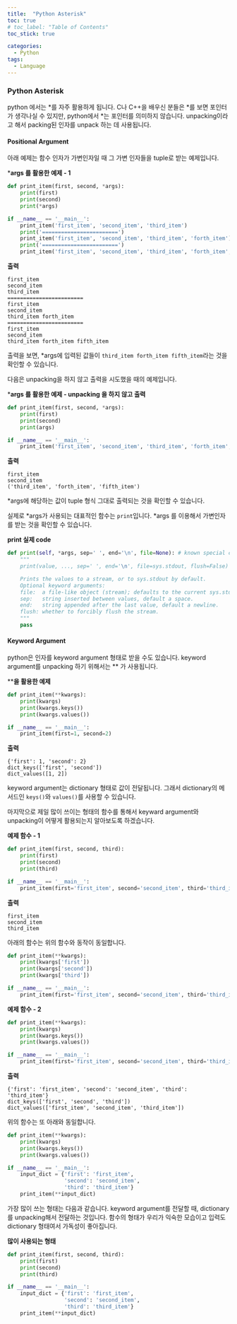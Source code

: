 ```yaml
---
title:  "Python Asterisk"
toc: true
# toc_label: "Table of Contents"
toc_stick: true

categories:
  - Python
tags:
  - Language
---
```


### Python Asterisk

python 에서는 *를 자주 활용하게 됩니다. C나 C++을 배우신 분들은 *를 보면 포인터가 생각나실 수 있지만, python에서 *는 포인터를 의미하지 않습니다. unpacking이라고 해서 packing된 인자를 unpack 하는 데 사용됩니다.


#### Positional Argument

아래 예제는 함수 인자가 가변인자일 때 그 가변 인자들을 tuple로 받는 예제입니다.

***args 를 활용한 예제 - 1**
```python
def print_item(first, second, *args):
    print(first)
    print(second)
    print(*args)

if __name__ == '__main__':
    print_item('first_item', 'second_item', 'third_item')
    print('========================')
    print_item('first_item', 'second_item', 'third_item', 'forth_item')
    print('========================')
    print_item('first_item', 'second_item', 'third_item', 'forth_item', 'fifth_item')
```
**출력**
```
first_item
second_item
third_item
========================
first_item
second_item
third_item forth_item
========================
first_item
second_item
third_item forth_item fifth_item
```

출력을 보면, *args에 입력된 값들이 `third_item forth_item fifth_item`라는 것을 확인할 수 있습니다.

다음은 unpacking을 하지 않고 출력을 시도했을 때의 예제입니다.

***args 를 활용한 예제 - unpacking 을 하지 않고 출력**
```python
def print_item(first, second, *args):
    print(first)
    print(second)
    print(args)

if __name__ == '__main__':
    print_item('first_item', 'second_item', 'third_item', 'forth_item', 'fifth_item')
```
**출력**
```
first_item
second_item
('third_item', 'forth_item', 'fifth_item')
```

*args에 해당하는 값이 tuple 형식 그대로 출력되는 것을 확인할 수 있습니다.

실제로 *args가 사용되는 대표적인 함수는 `print`입니다. *args 를 이용해서 가변인자를 받는 것을 확인할 수 있습니다.


**print 실제 code**
```python
def print(self, *args, sep=' ', end='\n', file=None): # known special case of print
    """
    print(value, ..., sep=' ', end='\n', file=sys.stdout, flush=False)

    Prints the values to a stream, or to sys.stdout by default.
    Optional keyword arguments:
    file:  a file-like object (stream); defaults to the current sys.stdout.
    sep:   string inserted between values, default a space.
    end:   string appended after the last value, default a newline.
    flush: whether to forcibly flush the stream.
    """
    pass
```


#### Keyword Argument

python은 인자를 keyword argument 형태로 받을 수도 있습니다. keyword argument를 unpacking 하기 위해서는 ** 가 사용됩니다.

****을 활용한 예제**
```python
def print_item(**kwargs):
    print(kwargs)
    print(kwargs.keys())
    print(kwargs.values())

if __name__ == '__main__':
    print_item(first=1, second=2)
```

**출력**
```
{'first': 1, 'second': 2}
dict_keys(['first', 'second'])
dict_values([1, 2])
```

keyword argument는 dictionary 형태로 값이 전달됩니다. 그래서 dictionary의 메서드인 `keys()`와 `values()`를 사용할 수 있습니다.


마지막으로 제일 많이 쓰이는 형태의 함수를 통해서 keyward argument와 unpacking이 어떻게 활용되는지 알아보도록 하겠습니다.

**예제 함수 - 1**
```python
def print_item(first, second, third):
    print(first)
    print(second)
    print(third)

if __name__ == '__main__':
    print_item(first='first_item', second='second_item', third='third_item')
```

**출력**
```
first_item
second_item
third_item
```

아래의 함수는 위의 함수와 동작이 동일합니다.
```python
def print_item(**kwargs):
    print(kwargs['first'])
    print(kwargs['second'])
    print(kwargs['third'])

if __name__ == '__main__':
    print_item(first='first_item', second='second_item', third='third_item')
```



**예제 함수 - 2**
```python
def print_item(**kwargs):
    print(kwargs)
    print(kwargs.keys())
    print(kwargs.values())

if __name__ == '__main__':
    print_item(first='first_item', second='second_item', third='third_item')
```

**출력**
```
{'first': 'first_item', 'second': 'second_item', 'third': 'third_item'}
dict_keys(['first', 'second', 'third'])
dict_values(['first_item', 'second_item', 'third_item'])
```

위의 함수는 또 아래와 동일합니다.

```python
def print_item(**kwargs):
    print(kwargs)
    print(kwargs.keys())
    print(kwargs.values())

if __name__ == '__main__':
    input_dict = {'first': 'first_item',
                  'second': 'second_item',
                  'third': 'third_item'}
    print_item(**input_dict)
```


가장 많이 쓰는 형태는 다음과 같습니다. keyword argument를 전달할 때, dictionary를 unpacking해서 전달하는 것입니다. 함수의 형태가 우리가 익숙한 모습이고 입력도 dictionary 형태여서 가독성이 좋아집니다.

**많이 사용되는 형태**
```python
def print_item(first, second, third):
    print(first)
    print(second)
    print(third)

if __name__ == '__main__':
    input_dict = {'first': 'first_item',
                  'second': 'second_item',
                  'third': 'third_item'}
    print_item(**input_dict)
```

